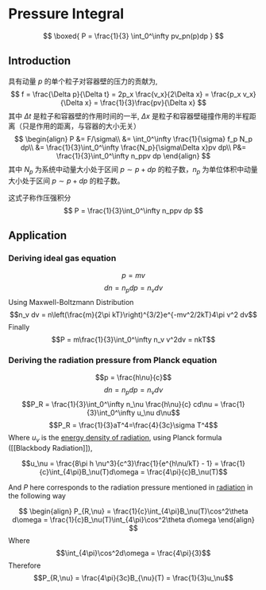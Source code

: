 # Pressure Integral
$$
\boxed{
P = \frac{1}{3} \int_0^\infty pv_pn(p)dp
}
$$
## Introduction
具有动量 $p$ 的单个粒子对容器壁的压力的贡献为,
$$
f = \frac{\Delta p}{\Delta t} = 2p_x \frac{v_x}{2\Delta x} = \frac{p_x v_x}{\Delta x} = \frac{1}{3}\frac{pv}{\Delta x}
$$
其中 $\Delta t$ 是粒子和容器壁的作用时间的一半, $\Delta x$ 是粒子和容器壁碰撞作用的半程距离（只是作用的距离，与容器的大小无关）
$$
\begin{align}
P &= F/\sigma\\
&= \int_0^\infty \frac{1}{\sigma} f_p N_p dp\\
&= \frac{1}{3}\int_0^\infty \frac{N_p}{\sigma\Delta x}pv dp\\
P&= \frac{1}{3}\int_0^\infty n_ppv dp
\end{align}
$$
其中 $N_p$ 为系统中动量大小处于区间 $p\sim p+dp$ 的粒子数，$n_p$ 为单位体积中动量大小处于区间 $p\sim p+dp$ 的粒子数。

这式子称作压强积分
$$
P = \frac{1}{3}\int_0^\infty n_ppv dp
$$
## Application
### Deriving ideal gas equation
$$p = mv$$
$$dn = n_p dp = n_v dv$$
Using Maxwell-Boltzmann Distribution
$$n_v dv = n\left(\frac{m}{2\pi kT}\right)^{3/2}e^{-mv^2/2kT}4\pi v^2 dv$$
Finally
$$P = m\frac{1}{3}\int_0^\infty n_v v^2dv = nkT$$

### Deriving the radiation pressure from Planck equation

$$p = \frac{h\nu}{c}$$
$$dn = n_p dp = n_\nu d\nu$$
$$P_R = \frac{1}{3}\int_0^\infty n_\nu \frac{h\nu}{c} cd\nu = \frac{1}{3}\int_0^\infty u_\nu d\nu$$
$$P_R = \frac{1}{3}aT^4=\frac{4}{3c}\sigma T^4$$
Where $u_\nu$ is the [energy density of radiation](Radiation.md), using Planck formula ([[Blackbody Radiation]]),

$$u_\nu = \frac{8\pi h \nu^3}{c^3}\frac{1}{e^{h\nu/kT} - 1} = \frac{1}{c}\int_{4\pi}B_\nu(T)d\omega = \frac{4\pi}{c}B_\nu(T)$$

And $P$ here corresponds to the radiation pressure mentioned in [radiation](Radiation.md) in the following way

$$
\begin{align}
P_{R,\nu} = \frac{1}{c}\int_{4\pi}B_\nu(T)\cos^2\theta d\omega = \frac{1}{c}B_\nu(T)\int_{4\pi}\cos^2\theta d\omega
\end{align}
$$
Where
$$\int_{4\pi}\cos^2d\omega = \frac{4\pi}{3}$$
Therefore
$$P_{R,\nu} = \frac{4\pi}{3c}B_{\nu}(T) = \frac{1}{3}u_\nu$$